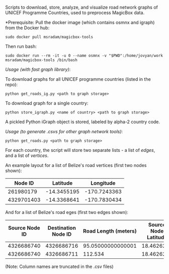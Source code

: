 Scripts to download, store, analyze, and visualize road network graphs of UNICEF Programme Countries, used to preprocess MagicBox data. 

*Prerequisite:
Pull the docker image (which contains osmnx and igraph) from the Docker hub:
```
sudo docker pull msradam/magicbox-tools
```
Then run bash:
```
sudo docker run --rm -it -u 0 --name osmnx -v "$PWD":/home/jovyan/work msradam/magicbox-tools /bin/bash
```

*Usage (with fast graph library)*:

To download graphs for all UNICEF programme countries (listed in the repo):
```
python get_roads_ig.py <path to graph storage>
```
To download graph for a single country:
```
python store_igraph.py <name of country> <path to graph storage>
```
A pickled Python iGraph object is stored, labeled by alpha-2 country code. 

*Usage (to generate .csvs for other graph network tools)*:
```
python get_roads.py <path to graph storage>
```
For each country, the script will store two separate lists - a list of *edges*, and a list of *vertices*. 

An example layout for a list of Belize's road vertices (first two nodes shown):

| Node ID | Latitude | Longitude |
|------------|--------------|--------------|
| 261980179 | -14.3455195 | -170.7243363 |
| 4329701403 | -14.3368641  | -170.7830434 |

And for a list of Belize's road eges (first two edges shown):

| Source Node ID | Destination Node ID | Road Length (meters) | Source Node Latitude | Source Node Longitude | Destination Node Latitude | Destination Node Longitude | Oneway? (True/False) | Classificatio |
|----------------|---------------------|----------------------|----------------------|-----------------------|---------------------------|----------------------------|----------------------|---------------|
| 4326686740     | 4326686716          | 95.05000000000001    | 18.4626269           | -88.3022409           | 18.4624143                | -88.3030744                | False                | residential   |
| 4326686740     | 4326686711          | 112.534              | 18.4626269           | -88.3022409           | 18.4623914                | -88.3012395                | False                | unclassified  |

(Note: Column names are truncated in the .csv files)